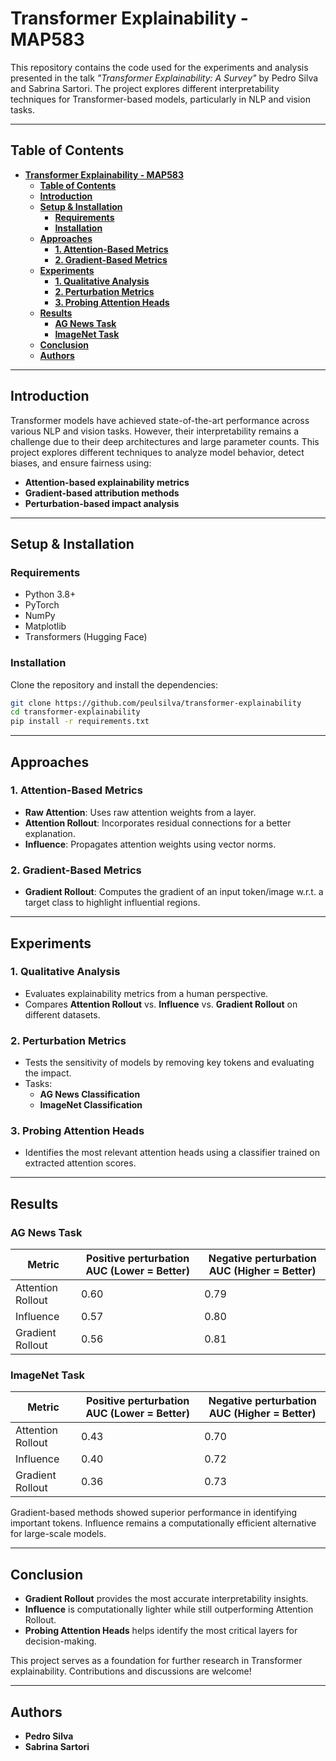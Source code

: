 
# **Transformer Explainability - MAP583**  

This repository contains the code used for the experiments and analysis presented in the talk *"Transformer Explainability: A Survey"* by Pedro Silva and Sabrina Sartori. The project explores different interpretability techniques for Transformer-based models, particularly in NLP and vision tasks.  

---

## **Table of Contents**  
- [**Transformer Explainability - MAP583**](#transformer-explainability---map583)
  - [**Table of Contents**](#table-of-contents)
  - [**Introduction**](#introduction)
  - [**Setup \& Installation**](#setup--installation)
    - [**Requirements**](#requirements)
    - [**Installation**](#installation)
  - [**Approaches**](#approaches)
    - [**1. Attention-Based Metrics**](#1-attention-based-metrics)
    - [**2. Gradient-Based Metrics**](#2-gradient-based-metrics)
  - [**Experiments**](#experiments)
    - [**1. Qualitative Analysis**](#1-qualitative-analysis)
    - [**2. Perturbation Metrics**](#2-perturbation-metrics)
    - [**3. Probing Attention Heads**](#3-probing-attention-heads)
  - [**Results**](#results)
    - [**AG News Task**](#ag-news-task)
    - [**ImageNet Task**](#imagenet-task)
  - [**Conclusion**](#conclusion)
  - [**Authors**](#authors)

---

## **Introduction**  
Transformer models have achieved state-of-the-art performance across various NLP and vision tasks. However, their interpretability remains a challenge due to their deep architectures and large parameter counts. This project explores different techniques to analyze model behavior, detect biases, and ensure fairness using:  
- **Attention-based explainability metrics**  
- **Gradient-based attribution methods**  
- **Perturbation-based impact analysis**  

---

## **Setup & Installation**  
### **Requirements**  
- Python 3.8+  
- PyTorch  
- NumPy  
- Matplotlib  
- Transformers (Hugging Face)  

### **Installation**  
Clone the repository and install the dependencies:  
```bash
git clone https://github.com/peulsilva/transformer-explainability
cd transformer-explainability
pip install -r requirements.txt
```


---

## **Approaches**  

### **1. Attention-Based Metrics**  
- **Raw Attention**: Uses raw attention weights from a layer.  
- **Attention Rollout**: Incorporates residual connections for a better explanation.  
- **Influence**: Propagates attention weights using vector norms.  

### **2. Gradient-Based Metrics**  
- **Gradient Rollout**: Computes the gradient of an input token/image w.r.t. a target class to highlight influential regions.  

---

## **Experiments**  

### **1. Qualitative Analysis**  
- Evaluates explainability metrics from a human perspective.  
- Compares **Attention Rollout** vs. **Influence** vs. **Gradient Rollout** on different datasets.  

### **2. Perturbation Metrics**  
- Tests the sensitivity of models by removing key tokens and evaluating the impact.  
- Tasks:  
  - **AG News Classification**  
  - **ImageNet Classification**  

### **3. Probing Attention Heads**  
- Identifies the most relevant attention heads using a classifier trained on extracted attention scores.  

---

## **Results**  

### **AG News Task**  
| Metric            | Positive perturbation AUC (Lower = Better) | Negative perturbation AUC (Higher = Better) |
| ----------------- | ------------------------------------------ | ------------------------------------------- |
| Attention Rollout | 0.60                                       | 0.79                                        |
| Influence         | 0.57                                       | 0.80                                        |
| Gradient Rollout  | 0.56                                       | 0.81                                        |

### **ImageNet Task**  
| Metric            | Positive perturbation AUC (Lower = Better) | Negative perturbation AUC (Higher = Better) |
| ----------------- | ------------------------------------------ | ------------------------------------------- |
| Attention Rollout | 0.43                                       | 0.70                                        |
| Influence         | 0.40                                       | 0.72                                        |
| Gradient Rollout  | 0.36                                       | 0.73                                        |

Gradient-based methods showed superior performance in identifying important tokens. Influence remains a computationally efficient alternative for large-scale models.  

---

## **Conclusion**  
- **Gradient Rollout** provides the most accurate interpretability insights.  
- **Influence** is computationally lighter while still outperforming Attention Rollout.  
- **Probing Attention Heads** helps identify the most critical layers for decision-making.  

This project serves as a foundation for further research in Transformer explainability. Contributions and discussions are welcome!  

---

## **Authors**  
- **Pedro Silva**  
- **Sabrina Sartori**  

